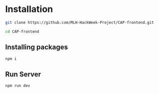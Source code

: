 # Installation
```bash
git clone https://github.com/MLH-HackWeek-Project/CAP-frontend.git

cd CAP-frontend
```

## Installing packages
```bash
npm i
```

## Run Server
```bash
npm run dev
```
